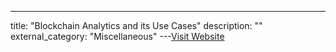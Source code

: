 ---
title: "Blockchain Analytics and its Use Cases"
description: ""
external_category: "Miscellaneous"
---[Visit Website](https://medium.com/coinmonks/blockchain-analytics-and-its-use-cases-d084f8f69f2b)

